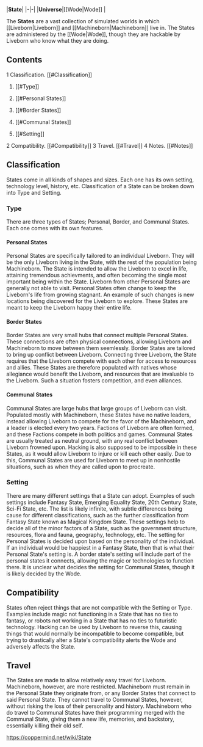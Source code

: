 |**State**|
|-|-|
|**Universe**|[[Wode\|Wode]] |

The **States** are a vast collection of simulated worlds in which [[Liveborn\|Liveborn]] and [[Machineborn\|Machineborn]] live in. The States are administered by the [[Wode\|Wode]], though they are hackable by Liveborn who know what they are doing.

## Contents

1 Classification. [[#Classification]] 

1. [[#Type]] 

1. [[#Personal States]] 
1. [[#Border States]] 
1. [[#Communal States]] 


1. [[#Setting]] 


2 Compatibility. [[#Compatibility]] 
3 Travel. [[#Travel]] 
4 Notes. [[#Notes]] 


## Classification
States come in all kinds of shapes and sizes. Each one has its own setting, technology level, history, etc. Classification of a State can be broken down into Type and Setting.

### Type
There are three types of States; Personal, Border, and Communal States. Each one comes with its own features.

#### Personal States
Personal States are specifically tailored to an individual Liveborn. They will be the only Liveborn living in the State, with the rest of the population being Machineborn. The State is intended to allow the Liveborn to excel in life, attaining tremendous achievments, and often becoming the single most important being within the State. Liveborn from other Personal States are generally not able to visit.
Personal States often change to keep the Liveborn's life from growing stagnant. An example of such changes is new locations being discovered for the Liveborn to explore. These States are meant to keep the Liveborn happy their entire life.

#### Border States
Border States are very small hubs that connect multiple Personal States. These connections are often physical connections, allowing Liveborn and Machineborn to move between them seemlessly. Border States are tailored to bring up conflict between Liveborn. Connecting three Liveborn, the State requires that the Liveborn compete with each other for access to resources and allies. These States are therefore populated with natives whose allegiance would benefit the Liveborn, and resources that are invaluable to the Liveborn. Such a situation fosters competition, and even alliances.

#### Communal States
Communal States are large hubs that large groups of Liveborn can visit. Populated mostly with Machineborn, these States have no native leaders, instead allowing Liveborn to compete for the favor of the Machineborn, and a leader is elected every two years. Factions of Liveborn are often formed, and these Factions compete in both politics and games.
Communal States are usually treated as neutral ground, with any real conflict between Liveborn frowned upon. Hacking is also supposed to be impossible in these States, as it would allow Liveborn to injure or kill each other easily. Due to this, Communal States are used for Liveborn to meet up in nonhostile situations, such as when they are called upon to procreate.

### Setting
There are many different settings that a State can adopt. Examples of such settings include Fantasy State, Emerging Equality State, 20th Century State, Sci-Fi State, etc. The list is likely infinite, with subtle differences being cause for different classifications, such as the further classification from Fantasy State known as Magical Kingdom State. These settings help to decide all of the minor factors of a State, such as the government structure, resources, flora and fauna, geography, technology, etc.
The setting for Personal States is decided upon based on the personality of the individual. If an individual would be happiest in a Fantasy State, then that is what their Personal State's setting is. A border state's setting will include part of the personal states it connects, allowing the magic or technologies to function there. It is unclear what decides the setting for Communal States, though it is likely decided by the Wode.

## Compatibility
States often reject things that are not compatible with the Setting or Type. Examples include magic not functioning in a State that has no ties to fantasy, or robots not working in a State that has no ties to futuristic technology. Hacking can be used by Liveborn to reverse this, causing things that would normally be incompatible to become compatible, but trying to drastically alter a State's compatibility alerts the Wode and adversely affects the State.

## Travel
The States are made to allow relatively easy travel for Liveborn. Machineborn, however, are more restricted. Machineborn must remain in the Personal State they originate from, or any Border States that connect to said Personal State. They cannot travel to Communal States, however, without risking the loss of their personality and history. Machineborn who do travel to Communal States have their programming merged with the Communal State, giving them a new life, memories, and backstory, essentially killing their old self.



https://coppermind.net/wiki/State